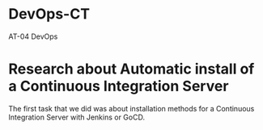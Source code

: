 # DevOps-CT
AT-04 DevOps

# Research about Automatic install of a Continuous Integration Server

The first task that we did was about installation methods for a Continuous Integration Server with Jenkins or GoCD.
